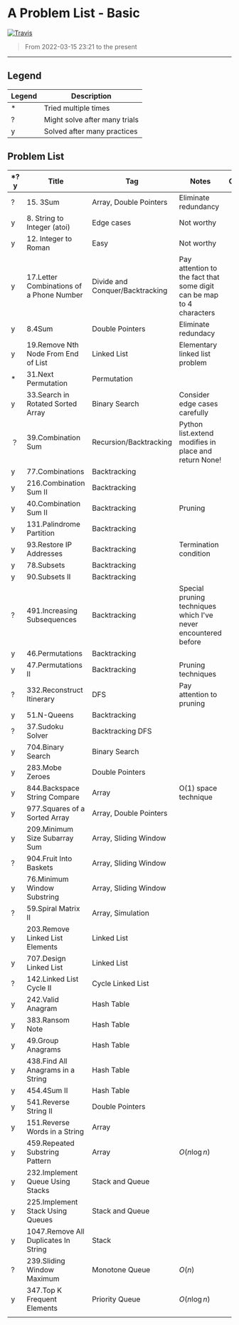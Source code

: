 # A Problem List - Basic

[![Travis](https://img.shields.io/badge/language-C++-green.svg)]()

> From 2022-03-15 23:21 to the present

---

## Legend

| Legend | Description                   |
| ------ | ----------------------------- |
| *      | Tried multiple times          |
| ?      | Might solve after many trials |
| y      | Solved after many practices   |

## Problem List

| *?y | Title                                    | Tag                             | Notes                                                                | Company |
| --- | ---------------------------------------- | ------------------------------- | -------------------------------------------------------------------- | ------- |
| ?   | 15. 3Sum                                 | Array, Double Pointers          | Eliminate redundancy                                                 |         |
| y   | 8. String to Integer (atoi)              | Edge cases                      | Not worthy                                                           |         |
| y   | 12. Integer to Roman                     | Easy                            | Not worthy                                                           |         |
| y   | 17.Letter Combinations of a Phone Number | Divide and Conquer/Backtracking | Pay attention to the fact that some digit can be map to 4 characters |         |
| y   | 8.4Sum                                   | Double Pointers                 | Eliminate redundacy                                                  |         |
| y   | 19.Remove Nth Node From End of List      | Linked List                     | Elementary linked list problem                                       |         |
| *   | 31.Next Permutation                      | Permutation                     |                                                                      |         |
| y   | 33.Search in Rotated Sorted Array        | Binary Search                   | Consider edge cases carefully                                        |         |
| ？  | 39.Combination Sum                       | Recursion/Backtracking          | Python list.extend modifies in place and return None!                |         |
| y   | 77.Combinations                          | Backtracking                    |                                                                      |         |
| y   | 216.Combination Sum II                   | Backtracking                    |                                                                      |         |
| y   | 40.Combination Sum II                    | Backtracking                    | Pruning                                                              |         |
| y   | 131.Palindrome Partition                 | Backtracking                    |                                                                      |         |
| y   | 93.Restore IP Addresses                  | Backtracking                    | Termination condition                                                |         |
| y   | 78.Subsets                               | Backtracking                    |                                                                      |         |
| y   | 90.Subsets II                            | Backtracking                    |                                                                      |         |
| ?   | 491.Increasing Subsequences              | Backtracking                    | Special pruning techniques which I've never encountered before       |         |
| y   | 46.Permutations                          | Backtracking                    |                                                                      |         |
| y   | 47.Permutations II                       | Backtracking                    | Pruning techniques                                                   |         |
| ?   | 332.Reconstruct Itinerary                | DFS                             | Pay attention to pruning                                             |         |
| y   | 51.N-Queens                              | Backtracking                    |                                                                      |         |
| ?   | 37.Sudoku Solver                         | Backtracking DFS                |                                                                      |         |
| y   | 704.Binary Search                        | Binary Search                   |                                                                      |         |
| y   | 283.Mobe Zeroes                          | Double Pointers                 |                                                                      |         |
| y   | 844.Backspace String Compare             | Array                           | O(1) space technique                                                 |         |
| y   | 977.Squares of a Sorted Array            | Array, Double Pointers          |                                                                      |         |
| y   | 209.Minimum Size Subarray Sum            | Array, Sliding Window           |                                                                      |         |
| ?   | 904.Fruit Into Baskets                   | Array, Sliding Window           |                                                                      |         |
| y   | 76.Minimum Window Substring              | Array, Sliding Window           |                                                                      |         |
| ?   | 59.Spiral Matrix II                      | Array, Simulation               |                                                                      |         |
| y   | 203.Remove Linked List Elements          | Linked List                     |                                                                      |         |
| y   | 707.Design Linked List                   | Linked List                     |                                                                      |         |
| ?   | 142.Linked List Cycle II                 | Cycle Linked List               |                                                                      |         |
| y   | 242.Valid Anagram                        | Hash Table                      |                                                                      |         |
| y   | 383.Ransom Note                          | Hash Table                      |                                                                      |         |
| y   | 49.Group Anagrams                        | Hash Table                      |                                                                      |         |
| y   | 438.Find All Anagrams in a String        | Hash Table                      |                                                                      |         |
| y   | 454.4Sum II                              | Hash Table                      |                                                                      |         |
| y   | 541.Reverse String II                    | Double Pointers                 |                                                                      |         |
| y   | 151.Reverse Words in a String            | Array                           |                                                                      |         |
| y   | 459.Repeated Substring Pattern           | Array                           | $O(n\log n)$                                                       |         |
| y   | 232.Implement Queue Using Stacks         | Stack and Queue                 |                                                                      |         |
| y   | 225.Implement Stack Using Queues         | Stack and Queue                 |                                                                      |         |
| y   | 1047.Remove All Duplicates In String     | Stack                           |                                                                      |         |
| ?   | 239.Sliding Window Maximum               | Monotone Queue                  | $O(n)$                                                             |         |
| y   | 347.Top K Frequent Elements              | Priority Queue                  | $O(n\log n)$                                                       |         |
|     |                                          |                                 |                                                                      |         |
